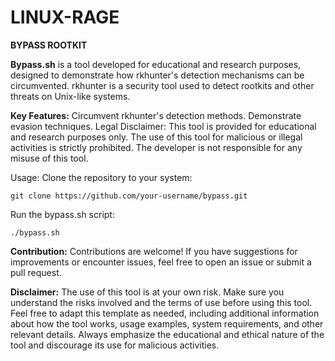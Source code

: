# LINUX-RAGE

**BYPASS ROOTKIT**

**Bypass.sh** is a tool developed for educational and research purposes, designed to demonstrate how rkhunter's detection mechanisms can be circumvented. rkhunter is a security tool used to detect rootkits and other threats on Unix-like systems.


**Key Features:**
Circumvent rkhunter's detection methods.
Demonstrate evasion techniques.
Legal Disclaimer:
This tool is provided for educational and research purposes only. The use of this tool for malicious or illegal activities is strictly prohibited. The developer is not responsible for any misuse of this tool.


Usage:
Clone the repository to your system:
```
git clone https://github.com/your-username/bypass.git
```
Run the bypass.sh script:
```
./bypass.sh
```
**Contribution:**
Contributions are welcome! If you have suggestions for improvements or encounter issues, feel free to open an issue or submit a pull request.


**Disclaimer:**
The use of this tool is at your own risk. Make sure you understand the risks involved and the terms of use before using this tool.
Feel free to adapt this template as needed, including additional information about how the tool works, usage examples, system requirements, and other relevant details. Always emphasize the educational and ethical nature of the tool and discourage its use for malicious activities.

